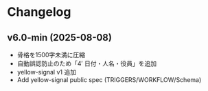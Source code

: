 # Changelog
## v6.0-min (2025-08-08)
- 骨格を1500字未満に圧縮
- 自動誤認防止のため「4′ 日付・人名・役員」を追加
- yellow-signal v1 追加
- Add yellow-signal public spec (TRIGGERS/WORKFLOW/Schema)
